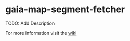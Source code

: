 # gaia-map-segment-fetcher

TODO: Add Description

For more information visit the [wiki](https://github.com/sorengoyal/gaia-map-segment-fetcher/wiki) 
